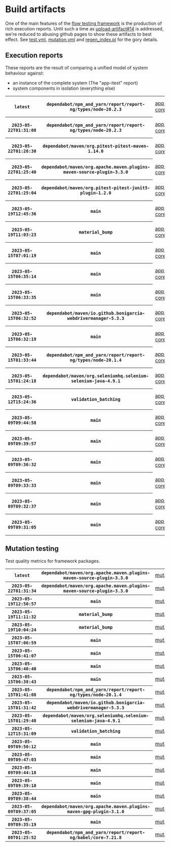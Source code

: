 # Build artifacts

One of the main features of the [flow testing framework](https://github.com/Mastercard/flow) is the production of rich execution reports.
Until such a time as [upload-artifact#14](https://github.com/actions/upload-artifact/issues/14) is addressed, we're reduced to abusing github pages to show these artifacts to best effect.
See [test.yml](https://github.com/Mastercard/flow/blob/main/.github/workflows/test.yml), [mutation.yml](https://github.com/Mastercard/flow/blob/main/.github/workflows/mutation.yml) and [regen_index.pl](https://github.com/Mastercard/flow/blob/pages/regen_index.pl) for the gory details.

## Execution reports

These reports are the result of comparing a unified model of system behaviour against:
 * an instance of the complete system (The "app-itest" report)
 * system components in isolation (everything else)

<!-- start:execution -->
<table>
	<tbody>
		<tr> <th><code>latest</code></th>
			 <th><code>dependabot/npm_and_yarn/report/report-ng/types/node-20.2.3</code></th>
			<td><a href="execution/latest/flow_execution_reports/example/app-core/target/mctf/latest/index.html">app-core</a></td>
			<td><a href="execution/latest/flow_execution_reports/example/app-histogram/target/mctf/latest/index.html">app-histogram</a></td>
			<td><a href="execution/latest/flow_execution_reports/example/app-itest/target/mctf/latest/index.html">app-itest</a></td>
			<td><a href="execution/latest/flow_execution_reports/example/app-queue/target/mctf/latest/index.html">app-queue</a></td>
			<td><a href="execution/latest/flow_execution_reports/example/app-store/target/mctf/latest/index.html">app-store</a></td>
			<td><a href="execution/latest/flow_execution_reports/example/app-ui/target/mctf/latest/index.html">app-ui</a></td>
			<td><a href="execution/latest/flow_execution_reports/example/app-web-ui/target/mctf/latest/index.html">app-web-ui</a></td>
		</tr>
		<tr> <th><code>2023-05-22T01:31:08</code></th>
			 <th><code>dependabot/npm_and_yarn/report/report-ng/types/node-20.2.3</code></th>
			<td><a href="execution/1684719068/flow_execution_reports/example/app-core/target/mctf/latest/index.html">app-core</a></td>
			<td><a href="execution/1684719068/flow_execution_reports/example/app-histogram/target/mctf/latest/index.html">app-histogram</a></td>
			<td><a href="execution/1684719068/flow_execution_reports/example/app-itest/target/mctf/latest/index.html">app-itest</a></td>
			<td><a href="execution/1684719068/flow_execution_reports/example/app-queue/target/mctf/latest/index.html">app-queue</a></td>
			<td><a href="execution/1684719068/flow_execution_reports/example/app-store/target/mctf/latest/index.html">app-store</a></td>
			<td><a href="execution/1684719068/flow_execution_reports/example/app-ui/target/mctf/latest/index.html">app-ui</a></td>
			<td><a href="execution/1684719068/flow_execution_reports/example/app-web-ui/target/mctf/latest/index.html">app-web-ui</a></td>
		</tr>
		<tr> <th><code>2023-05-22T01:26:30</code></th>
			 <th><code>dependabot/maven/org.pitest-pitest-maven-1.14.0</code></th>
			<td><a href="execution/1684718790/flow_execution_reports/example/app-core/target/mctf/latest/index.html">app-core</a></td>
			<td><a href="execution/1684718790/flow_execution_reports/example/app-histogram/target/mctf/latest/index.html">app-histogram</a></td>
			<td><a href="execution/1684718790/flow_execution_reports/example/app-itest/target/mctf/latest/index.html">app-itest</a></td>
			<td><a href="execution/1684718790/flow_execution_reports/example/app-queue/target/mctf/latest/index.html">app-queue</a></td>
			<td><a href="execution/1684718790/flow_execution_reports/example/app-store/target/mctf/latest/index.html">app-store</a></td>
			<td><a href="execution/1684718790/flow_execution_reports/example/app-ui/target/mctf/latest/index.html">app-ui</a></td>
			<td><a href="execution/1684718790/flow_execution_reports/example/app-web-ui/target/mctf/latest/index.html">app-web-ui</a></td>
		</tr>
		<tr> <th><code>2023-05-22T01:25:40</code></th>
			 <th><code>dependabot/maven/org.apache.maven.plugins-maven-source-plugin-3.3.0</code></th>
			<td><a href="execution/1684718740/flow_execution_reports/example/app-core/target/mctf/latest/index.html">app-core</a></td>
			<td><a href="execution/1684718740/flow_execution_reports/example/app-histogram/target/mctf/latest/index.html">app-histogram</a></td>
			<td><a href="execution/1684718740/flow_execution_reports/example/app-itest/target/mctf/latest/index.html">app-itest</a></td>
			<td><a href="execution/1684718740/flow_execution_reports/example/app-queue/target/mctf/latest/index.html">app-queue</a></td>
			<td><a href="execution/1684718740/flow_execution_reports/example/app-store/target/mctf/latest/index.html">app-store</a></td>
			<td><a href="execution/1684718740/flow_execution_reports/example/app-ui/target/mctf/latest/index.html">app-ui</a></td>
			<td><a href="execution/1684718740/flow_execution_reports/example/app-web-ui/target/mctf/latest/index.html">app-web-ui</a></td>
		</tr>
		<tr> <th><code>2023-05-22T01:25:04</code></th>
			 <th><code>dependabot/maven/org.pitest-pitest-junit5-plugin-1.2.0</code></th>
			<td><a href="execution/1684718704/flow_execution_reports/example/app-core/target/mctf/latest/index.html">app-core</a></td>
			<td><a href="execution/1684718704/flow_execution_reports/example/app-histogram/target/mctf/latest/index.html">app-histogram</a></td>
			<td><a href="execution/1684718704/flow_execution_reports/example/app-itest/target/mctf/latest/index.html">app-itest</a></td>
			<td><a href="execution/1684718704/flow_execution_reports/example/app-queue/target/mctf/latest/index.html">app-queue</a></td>
			<td><a href="execution/1684718704/flow_execution_reports/example/app-store/target/mctf/latest/index.html">app-store</a></td>
			<td><a href="execution/1684718704/flow_execution_reports/example/app-ui/target/mctf/latest/index.html">app-ui</a></td>
			<td><a href="execution/1684718704/flow_execution_reports/example/app-web-ui/target/mctf/latest/index.html">app-web-ui</a></td>
		</tr>
		<tr> <th><code>2023-05-19T12:45:36</code></th>
			 <th><code>main</code></th>
			<td><a href="execution/1684500336/flow_execution_reports/example/app-core/target/mctf/latest/index.html">app-core</a></td>
			<td><a href="execution/1684500336/flow_execution_reports/example/app-histogram/target/mctf/latest/index.html">app-histogram</a></td>
			<td><a href="execution/1684500336/flow_execution_reports/example/app-itest/target/mctf/latest/index.html">app-itest</a></td>
			<td><a href="execution/1684500336/flow_execution_reports/example/app-queue/target/mctf/latest/index.html">app-queue</a></td>
			<td><a href="execution/1684500336/flow_execution_reports/example/app-store/target/mctf/latest/index.html">app-store</a></td>
			<td><a href="execution/1684500336/flow_execution_reports/example/app-ui/target/mctf/latest/index.html">app-ui</a></td>
			<td><a href="execution/1684500336/flow_execution_reports/example/app-web-ui/target/mctf/latest/index.html">app-web-ui</a></td>
		</tr>
		<tr> <th><code>2023-05-19T11:03:23</code></th>
			 <th><code>material_bump</code></th>
			<td><a href="execution/1684494203/flow_execution_reports/example/app-core/target/mctf/latest/index.html">app-core</a></td>
			<td><a href="execution/1684494203/flow_execution_reports/example/app-histogram/target/mctf/latest/index.html">app-histogram</a></td>
			<td><a href="execution/1684494203/flow_execution_reports/example/app-itest/target/mctf/latest/index.html">app-itest</a></td>
			<td><a href="execution/1684494203/flow_execution_reports/example/app-queue/target/mctf/latest/index.html">app-queue</a></td>
			<td><a href="execution/1684494203/flow_execution_reports/example/app-store/target/mctf/latest/index.html">app-store</a></td>
			<td><a href="execution/1684494203/flow_execution_reports/example/app-ui/target/mctf/latest/index.html">app-ui</a></td>
			<td><a href="execution/1684494203/flow_execution_reports/example/app-web-ui/target/mctf/latest/index.html">app-web-ui</a></td>
		</tr>
		<tr> <th><code>2023-05-15T07:01:19</code></th>
			 <th><code>main</code></th>
			<td><a href="execution/1684134079/flow_execution_reports/example/app-core/target/mctf/latest/index.html">app-core</a></td>
			<td><a href="execution/1684134079/flow_execution_reports/example/app-histogram/target/mctf/latest/index.html">app-histogram</a></td>
			<td><a href="execution/1684134079/flow_execution_reports/example/app-itest/target/mctf/latest/index.html">app-itest</a></td>
			<td><a href="execution/1684134079/flow_execution_reports/example/app-queue/target/mctf/latest/index.html">app-queue</a></td>
			<td><a href="execution/1684134079/flow_execution_reports/example/app-store/target/mctf/latest/index.html">app-store</a></td>
			<td><a href="execution/1684134079/flow_execution_reports/example/app-ui/target/mctf/latest/index.html">app-ui</a></td>
			<td><a href="execution/1684134079/flow_execution_reports/example/app-web-ui/target/mctf/latest/index.html">app-web-ui</a></td>
		</tr>
		<tr> <th><code>2023-05-15T06:35:14</code></th>
			 <th><code>main</code></th>
			<td><a href="execution/1684132514/flow_execution_reports/example/app-core/target/mctf/latest/index.html">app-core</a></td>
			<td><a href="execution/1684132514/flow_execution_reports/example/app-histogram/target/mctf/latest/index.html">app-histogram</a></td>
			<td><a href="execution/1684132514/flow_execution_reports/example/app-itest/target/mctf/latest/index.html">app-itest</a></td>
			<td><a href="execution/1684132514/flow_execution_reports/example/app-queue/target/mctf/latest/index.html">app-queue</a></td>
			<td><a href="execution/1684132514/flow_execution_reports/example/app-store/target/mctf/latest/index.html">app-store</a></td>
			<td><a href="execution/1684132514/flow_execution_reports/example/app-ui/target/mctf/latest/index.html">app-ui</a></td>
			<td><a href="execution/1684132514/flow_execution_reports/example/app-web-ui/target/mctf/latest/index.html">app-web-ui</a></td>
		</tr>
		<tr> <th><code>2023-05-15T06:33:35</code></th>
			 <th><code>main</code></th>
			<td><a href="execution/1684132415/flow_execution_reports/example/app-core/target/mctf/latest/index.html">app-core</a></td>
			<td><a href="execution/1684132415/flow_execution_reports/example/app-histogram/target/mctf/latest/index.html">app-histogram</a></td>
			<td><a href="execution/1684132415/flow_execution_reports/example/app-itest/target/mctf/latest/index.html">app-itest</a></td>
			<td><a href="execution/1684132415/flow_execution_reports/example/app-queue/target/mctf/latest/index.html">app-queue</a></td>
			<td><a href="execution/1684132415/flow_execution_reports/example/app-store/target/mctf/latest/index.html">app-store</a></td>
			<td><a href="execution/1684132415/flow_execution_reports/example/app-ui/target/mctf/latest/index.html">app-ui</a></td>
			<td><a href="execution/1684132415/flow_execution_reports/example/app-web-ui/target/mctf/latest/index.html">app-web-ui</a></td>
		</tr>
		<tr> <th><code>2023-05-15T06:32:52</code></th>
			 <th><code>dependabot/maven/io.github.bonigarcia-webdrivermanager-5.3.3</code></th>
			<td><a href="execution/1684132372/flow_execution_reports/example/app-core/target/mctf/latest/index.html">app-core</a></td>
			<td><a href="execution/1684132372/flow_execution_reports/example/app-histogram/target/mctf/latest/index.html">app-histogram</a></td>
			<td><a href="execution/1684132372/flow_execution_reports/example/app-itest/target/mctf/latest/index.html">app-itest</a></td>
			<td><a href="execution/1684132372/flow_execution_reports/example/app-queue/target/mctf/latest/index.html">app-queue</a></td>
			<td><a href="execution/1684132372/flow_execution_reports/example/app-store/target/mctf/latest/index.html">app-store</a></td>
			<td><a href="execution/1684132372/flow_execution_reports/example/app-ui/target/mctf/latest/index.html">app-ui</a></td>
			<td><a href="execution/1684132372/flow_execution_reports/example/app-web-ui/target/mctf/latest/index.html">app-web-ui</a></td>
		</tr>
		<tr> <th><code>2023-05-15T06:32:19</code></th>
			 <th><code>main</code></th>
			<td><a href="execution/1684132339/flow_execution_reports/example/app-core/target/mctf/latest/index.html">app-core</a></td>
			<td><a href="execution/1684132339/flow_execution_reports/example/app-histogram/target/mctf/latest/index.html">app-histogram</a></td>
			<td><a href="execution/1684132339/flow_execution_reports/example/app-itest/target/mctf/latest/index.html">app-itest</a></td>
			<td><a href="execution/1684132339/flow_execution_reports/example/app-queue/target/mctf/latest/index.html">app-queue</a></td>
			<td><a href="execution/1684132339/flow_execution_reports/example/app-store/target/mctf/latest/index.html">app-store</a></td>
			<td><a href="execution/1684132339/flow_execution_reports/example/app-ui/target/mctf/latest/index.html">app-ui</a></td>
			<td><a href="execution/1684132339/flow_execution_reports/example/app-web-ui/target/mctf/latest/index.html">app-web-ui</a></td>
		</tr>
		<tr> <th><code>2023-05-15T01:33:44</code></th>
			 <th><code>dependabot/npm_and_yarn/report/report-ng/types/node-20.1.4</code></th>
			<td><a href="execution/1684114424/flow_execution_reports/example/app-core/target/mctf/latest/index.html">app-core</a></td>
			<td><a href="execution/1684114424/flow_execution_reports/example/app-histogram/target/mctf/latest/index.html">app-histogram</a></td>
			<td><a href="execution/1684114424/flow_execution_reports/example/app-itest/target/mctf/latest/index.html">app-itest</a></td>
			<td><a href="execution/1684114424/flow_execution_reports/example/app-queue/target/mctf/latest/index.html">app-queue</a></td>
			<td><a href="execution/1684114424/flow_execution_reports/example/app-store/target/mctf/latest/index.html">app-store</a></td>
			<td><a href="execution/1684114424/flow_execution_reports/example/app-ui/target/mctf/latest/index.html">app-ui</a></td>
			<td><a href="execution/1684114424/flow_execution_reports/example/app-web-ui/target/mctf/latest/index.html">app-web-ui</a></td>
		</tr>
		<tr> <th><code>2023-05-15T01:24:18</code></th>
			 <th><code>dependabot/maven/org.seleniumhq.selenium-selenium-java-4.9.1</code></th>
			<td><a href="execution/1684113858/flow_execution_reports/example/app-core/target/mctf/latest/index.html">app-core</a></td>
			<td><a href="execution/1684113858/flow_execution_reports/example/app-histogram/target/mctf/latest/index.html">app-histogram</a></td>
			<td><a href="execution/1684113858/flow_execution_reports/example/app-itest/target/mctf/latest/index.html">app-itest</a></td>
			<td><a href="execution/1684113858/flow_execution_reports/example/app-queue/target/mctf/latest/index.html">app-queue</a></td>
			<td><a href="execution/1684113858/flow_execution_reports/example/app-store/target/mctf/latest/index.html">app-store</a></td>
			<td><a href="execution/1684113858/flow_execution_reports/example/app-ui/target/mctf/latest/index.html">app-ui</a></td>
			<td><a href="execution/1684113858/flow_execution_reports/example/app-web-ui/target/mctf/latest/index.html">app-web-ui</a></td>
		</tr>
		<tr> <th><code>2023-05-12T15:24:36</code></th>
			 <th><code>validation_batching</code></th>
			<td><a href="execution/1683905076/flow_execution_reports/example/app-core/target/mctf/latest/index.html">app-core</a></td>
			<td><a href="execution/1683905076/flow_execution_reports/example/app-histogram/target/mctf/latest/index.html">app-histogram</a></td>
			<td><a href="execution/1683905076/flow_execution_reports/example/app-itest/target/mctf/latest/index.html">app-itest</a></td>
			<td><a href="execution/1683905076/flow_execution_reports/example/app-queue/target/mctf/latest/index.html">app-queue</a></td>
			<td><a href="execution/1683905076/flow_execution_reports/example/app-store/target/mctf/latest/index.html">app-store</a></td>
			<td><a href="execution/1683905076/flow_execution_reports/example/app-ui/target/mctf/latest/index.html">app-ui</a></td>
			<td><a href="execution/1683905076/flow_execution_reports/example/app-web-ui/target/mctf/latest/index.html">app-web-ui</a></td>
		</tr>
		<tr> <th><code>2023-05-09T09:44:58</code></th>
			 <th><code>main</code></th>
			<td><a href="execution/1683625498/flow_execution_reports/example/app-core/target/mctf/latest/index.html">app-core</a></td>
			<td><a href="execution/1683625498/flow_execution_reports/example/app-histogram/target/mctf/latest/index.html">app-histogram</a></td>
			<td><a href="execution/1683625498/flow_execution_reports/example/app-itest/target/mctf/latest/index.html">app-itest</a></td>
			<td><a href="execution/1683625498/flow_execution_reports/example/app-queue/target/mctf/latest/index.html">app-queue</a></td>
			<td><a href="execution/1683625498/flow_execution_reports/example/app-store/target/mctf/latest/index.html">app-store</a></td>
			<td><a href="execution/1683625498/flow_execution_reports/example/app-ui/target/mctf/latest/index.html">app-ui</a></td>
			<td><a href="execution/1683625498/flow_execution_reports/example/app-web-ui/target/mctf/latest/index.html">app-web-ui</a></td>
		</tr>
		<tr> <th><code>2023-05-09T09:39:57</code></th>
			 <th><code>main</code></th>
			<td><a href="execution/1683625197/flow_execution_reports/example/app-core/target/mctf/latest/index.html">app-core</a></td>
			<td><a href="execution/1683625197/flow_execution_reports/example/app-histogram/target/mctf/latest/index.html">app-histogram</a></td>
			<td><a href="execution/1683625197/flow_execution_reports/example/app-itest/target/mctf/latest/index.html">app-itest</a></td>
			<td><a href="execution/1683625197/flow_execution_reports/example/app-queue/target/mctf/latest/index.html">app-queue</a></td>
			<td><a href="execution/1683625197/flow_execution_reports/example/app-store/target/mctf/latest/index.html">app-store</a></td>
			<td><a href="execution/1683625197/flow_execution_reports/example/app-ui/target/mctf/latest/index.html">app-ui</a></td>
			<td><a href="execution/1683625197/flow_execution_reports/example/app-web-ui/target/mctf/latest/index.html">app-web-ui</a></td>
		</tr>
		<tr> <th><code>2023-05-09T09:36:32</code></th>
			 <th><code>main</code></th>
			<td><a href="execution/1683624992/flow_execution_reports/example/app-core/target/mctf/latest/index.html">app-core</a></td>
			<td><a href="execution/1683624992/flow_execution_reports/example/app-histogram/target/mctf/latest/index.html">app-histogram</a></td>
			<td><a href="execution/1683624992/flow_execution_reports/example/app-itest/target/mctf/latest/index.html">app-itest</a></td>
			<td><a href="execution/1683624992/flow_execution_reports/example/app-queue/target/mctf/latest/index.html">app-queue</a></td>
			<td><a href="execution/1683624992/flow_execution_reports/example/app-store/target/mctf/latest/index.html">app-store</a></td>
			<td><a href="execution/1683624992/flow_execution_reports/example/app-ui/target/mctf/latest/index.html">app-ui</a></td>
			<td><a href="execution/1683624992/flow_execution_reports/example/app-web-ui/target/mctf/latest/index.html">app-web-ui</a></td>
		</tr>
		<tr> <th><code>2023-05-09T09:33:33</code></th>
			 <th><code>main</code></th>
			<td><a href="execution/1683624813/flow_execution_reports/example/app-core/target/mctf/latest/index.html">app-core</a></td>
			<td><a href="execution/1683624813/flow_execution_reports/example/app-histogram/target/mctf/latest/index.html">app-histogram</a></td>
			<td><a href="execution/1683624813/flow_execution_reports/example/app-itest/target/mctf/latest/index.html">app-itest</a></td>
			<td><a href="execution/1683624813/flow_execution_reports/example/app-queue/target/mctf/latest/index.html">app-queue</a></td>
			<td><a href="execution/1683624813/flow_execution_reports/example/app-store/target/mctf/latest/index.html">app-store</a></td>
			<td><a href="execution/1683624813/flow_execution_reports/example/app-ui/target/mctf/latest/index.html">app-ui</a></td>
			<td><a href="execution/1683624813/flow_execution_reports/example/app-web-ui/target/mctf/latest/index.html">app-web-ui</a></td>
		</tr>
		<tr> <th><code>2023-05-09T09:32:37</code></th>
			 <th><code>main</code></th>
			<td><a href="execution/1683624757/flow_execution_reports/example/app-core/target/mctf/latest/index.html">app-core</a></td>
			<td><a href="execution/1683624757/flow_execution_reports/example/app-histogram/target/mctf/latest/index.html">app-histogram</a></td>
			<td><a href="execution/1683624757/flow_execution_reports/example/app-itest/target/mctf/latest/index.html">app-itest</a></td>
			<td><a href="execution/1683624757/flow_execution_reports/example/app-queue/target/mctf/latest/index.html">app-queue</a></td>
			<td><a href="execution/1683624757/flow_execution_reports/example/app-store/target/mctf/latest/index.html">app-store</a></td>
			<td><a href="execution/1683624757/flow_execution_reports/example/app-ui/target/mctf/latest/index.html">app-ui</a></td>
			<td><a href="execution/1683624757/flow_execution_reports/example/app-web-ui/target/mctf/latest/index.html">app-web-ui</a></td>
		</tr>
		<tr> <th><code>2023-05-09T09:31:05</code></th>
			 <th><code>main</code></th>
			<td><a href="execution/1683624665/flow_execution_reports/example/app-core/target/mctf/latest/index.html">app-core</a></td>
			<td><a href="execution/1683624665/flow_execution_reports/example/app-histogram/target/mctf/latest/index.html">app-histogram</a></td>
			<td><a href="execution/1683624665/flow_execution_reports/example/app-itest/target/mctf/latest/index.html">app-itest</a></td>
			<td><a href="execution/1683624665/flow_execution_reports/example/app-queue/target/mctf/latest/index.html">app-queue</a></td>
			<td><a href="execution/1683624665/flow_execution_reports/example/app-store/target/mctf/latest/index.html">app-store</a></td>
			<td><a href="execution/1683624665/flow_execution_reports/example/app-ui/target/mctf/latest/index.html">app-ui</a></td>
			<td><a href="execution/1683624665/flow_execution_reports/example/app-web-ui/target/mctf/latest/index.html">app-web-ui</a></td>
		</tr>
	</tbody>
</table>
<!-- end:execution -->

## Mutation testing

Test quality metrics for framework packages.

<!-- start:mutation -->
<table>
	<tbody>
		<tr> <th><code>latest</code></th>
			 <th><code>dependabot/maven/org.apache.maven.plugins-maven-source-plugin-3.3.0</code></th>
			<td><a href="mutation/latest/mutation_report/index.html">mutation</a></td>
		</tr>
		<tr> <th><code>2023-05-22T01:31:34</code></th>
			 <th><code>dependabot/maven/org.apache.maven.plugins-maven-source-plugin-3.3.0</code></th>
			<td><a href="mutation/1684719094/mutation_report/index.html">mutation</a></td>
		</tr>
		<tr> <th><code>2023-05-19T12:50:57</code></th>
			 <th><code>main</code></th>
			<td><a href="mutation/1684500657/mutation_report/index.html">mutation</a></td>
		</tr>
		<tr> <th><code>2023-05-19T11:11:32</code></th>
			 <th><code>material_bump</code></th>
			<td><a href="mutation/1684494692/mutation_report/index.html">mutation</a></td>
		</tr>
		<tr> <th><code>2023-05-19T10:04:24</code></th>
			 <th><code>material_bump</code></th>
			<td><a href="mutation/1684490664/mutation_report/index.html">mutation</a></td>
		</tr>
		<tr> <th><code>2023-05-15T07:06:59</code></th>
			 <th><code>main</code></th>
			<td><a href="mutation/1684134419/mutation_report/index.html">mutation</a></td>
		</tr>
		<tr> <th><code>2023-05-15T06:41:07</code></th>
			 <th><code>main</code></th>
			<td><a href="mutation/1684132867/mutation_report/index.html">mutation</a></td>
		</tr>
		<tr> <th><code>2023-05-15T06:40:40</code></th>
			 <th><code>main</code></th>
			<td><a href="mutation/1684132840/mutation_report/index.html">mutation</a></td>
		</tr>
		<tr> <th><code>2023-05-15T06:38:43</code></th>
			 <th><code>main</code></th>
			<td><a href="mutation/1684132723/mutation_report/index.html">mutation</a></td>
		</tr>
		<tr> <th><code>2023-05-15T01:41:08</code></th>
			 <th><code>dependabot/npm_and_yarn/report/report-ng/types/node-20.1.4</code></th>
			<td><a href="mutation/1684114868/mutation_report/index.html">mutation</a></td>
		</tr>
		<tr> <th><code>2023-05-15T01:31:42</code></th>
			 <th><code>dependabot/maven/io.github.bonigarcia-webdrivermanager-5.3.3</code></th>
			<td><a href="mutation/1684114302/mutation_report/index.html">mutation</a></td>
		</tr>
		<tr> <th><code>2023-05-15T01:29:48</code></th>
			 <th><code>dependabot/maven/org.seleniumhq.selenium-selenium-java-4.9.1</code></th>
			<td><a href="mutation/1684114188/mutation_report/index.html">mutation</a></td>
		</tr>
		<tr> <th><code>2023-05-12T15:31:09</code></th>
			 <th><code>validation_batching</code></th>
			<td><a href="mutation/1683905469/mutation_report/index.html">mutation</a></td>
		</tr>
		<tr> <th><code>2023-05-09T09:50:12</code></th>
			 <th><code>main</code></th>
			<td><a href="mutation/1683625812/mutation_report/index.html">mutation</a></td>
		</tr>
		<tr> <th><code>2023-05-09T09:47:03</code></th>
			 <th><code>main</code></th>
			<td><a href="mutation/1683625623/mutation_report/index.html">mutation</a></td>
		</tr>
		<tr> <th><code>2023-05-09T09:44:18</code></th>
			 <th><code>main</code></th>
			<td><a href="mutation/1683625458/mutation_report/index.html">mutation</a></td>
		</tr>
		<tr> <th><code>2023-05-09T09:39:10</code></th>
			 <th><code>main</code></th>
			<td><a href="mutation/1683625150/mutation_report/index.html">mutation</a></td>
		</tr>
		<tr> <th><code>2023-05-09T09:38:44</code></th>
			 <th><code>main</code></th>
			<td><a href="mutation/1683625124/mutation_report/index.html">mutation</a></td>
		</tr>
		<tr> <th><code>2023-05-09T09:37:05</code></th>
			 <th><code>dependabot/maven/org.apache.maven.plugins-maven-gpg-plugin-3.1.0</code></th>
			<td><a href="mutation/1683625025/mutation_report/index.html">mutation</a></td>
		</tr>
		<tr> <th><code>2023-05-09T09:35:19</code></th>
			 <th><code>main</code></th>
			<td><a href="mutation/1683624919/mutation_report/index.html">mutation</a></td>
		</tr>
		<tr> <th><code>2023-05-08T01:25:52</code></th>
			 <th><code>dependabot/npm_and_yarn/report/report-ng/babel/core-7.21.8</code></th>
			<td><a href="mutation/1683509152/mutation_report/index.html">mutation</a></td>
		</tr>
	</tbody>
</table>
<!-- end:mutation -->
